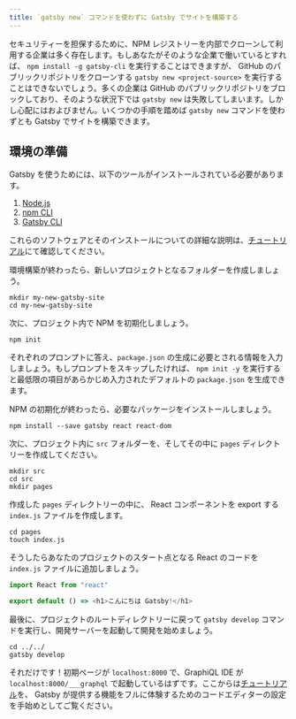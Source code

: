 ```yaml
---
title: `gatsby new` コマンドを使わずに Gatsby でサイトを構築する
---
```


セキュリティーを担保するために、NPM レジストリーを内部でクローンして利用する企業は多く存在します。もしあなたがそのような企業で働いているとすれば、 `npm install -g gatsby-cli` を実行することはできますが、 GitHub のパブリックリポジトリをクローンする `gatsby new <project-source>` を実行することはできないでしょう。多くの企業は GitHub のパブリックリポジトリをブロックしており、そのような状況下では `gatsby new` は失敗してしまいます。しかし心配にはおよびません。いくつかの手順を踏めば `gatsby new` コマンドを使わずとも Gatsby でサイトを構築できます。

## 環境の準備

Gatsby を使うためには、以下のツールがインストールされている必要があります。

1. [Node.js](/tutorial/part-zero/#install-nodejs)
1. [npm CLI](/tutorial/part-zero/#familiarize-with-npm)
1. [Gatsby CLI](/tutorial/part-zero/#install-the-gatsby-cli)

これらのソフトウェアとそのインストールについての詳細な説明は、[チュートリアル](/tutorial/part-zero/)にて確認してください。

環境構築が終わったら、新しいプロジェクトとなるフォルダーを作成しましょう。

```shell
mkdir my-new-gatsby-site
cd my-new-gatsby-site
```

次に、プロジェクト内で NPM を初期化しましょう。

```shell
npm init
```

それぞれのプロンプトに答え、`package.json` の生成に必要とされる情報を入力しましょう。もしプロンプトをスキップしたければ、 `npm init -y` を実行すると最低限の項目があらかじめ入力されたデフォルトの `package.json` を生成できます。

NPM の初期化が終わったら、必要なパッケージをインストールしましょう。

```shell
npm install --save gatsby react react-dom
```

次に、プロジェクト内に `src` フォルダーを、そしてその中に `pages` ディレクトリーを作成してください。

```shell
mkdir src
cd src
mkdir pages
```

作成した `pages` ディレクトリーの中に、 React コンポーネントを export する `index.js` ファイルを作成します。

```shell
cd pages
touch index.js
```

そうしたらあなたのプロジェクトのスタート点となる React のコードを `index.js` ファイルに追加しましょう。

```jsx:title=src/pages/index.js
import React from "react"

export default () => <h1>こんにちは Gatsby!</h1>
```

最後に、プロジェクトのルートディレクトリーに戻って `gatsby develop` コマンドを実行し、開発サーバーを起動して開発を始めましょう。

```shell
cd ../../
gatsby develop
```

それだけです！初期ページが `localhost:8000` で、GraphiQL IDE が `localhost:8000/___graphql` で起動しているはずです。ここからは[チュートリアル](/tutorial/part-zero/#set-up-a-code-editor)を、 Gatsby が提供する機能をフルに体験するためのコードエディターの設定を手始めとしてご覧ください。
